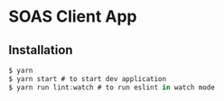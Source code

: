 # SOAS Client App

## Installation

```js
$ yarn
$ yarn start # to start dev application
$ yarn run lint:watch # to run eslint in watch mode
```